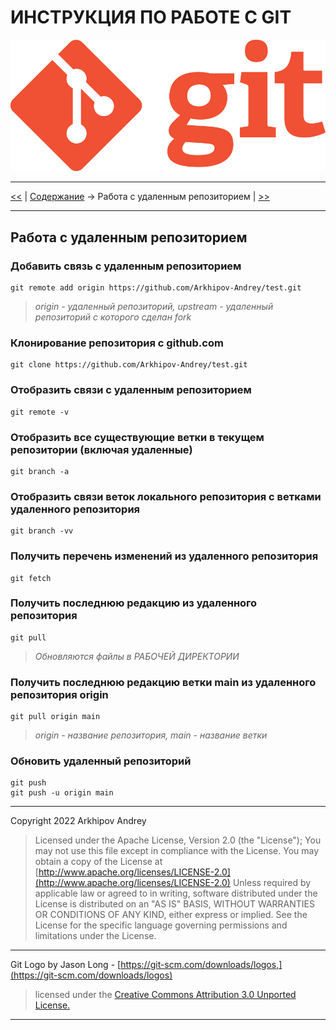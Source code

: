 # ИНСТРУКЦИЯ ПО РАБОТЕ С GIT

![Logo GIT](img/Git-Logo-1788C.png)

---

[<<](git-hub.md) | [Содержание](../readme.md) -> Работа с удаленным репозиторием | [>>](../readme.md)

---

## Работа с удаленным репозиторием

### Добавить связь с удаленным репозиторием

```
git remote add origin https://github.com/Arkhipov-Andrey/test.git
```

> _origin - удаленный репозиторий, upstream - удаленный репозиторий с которого сделан fork_

### Клонирование репозитория с github.com

```
git clone https://github.com/Arkhipov-Andrey/test.git
```

### Отобразить связи с удаленным репозиторием

```
git remote -v
```

### Отобразить все существующие ветки в текущем репозитории (включая удаленные)

```
git branch -a
```

### Отобразить связи веток локального репозитория с ветками удаленного репозитория

```
git branch -vv
```

### Получить перечень изменений из удаленного репозитория

```
git fetch
```

### Получить последнюю редакцию из удаленного репозитория

```
git pull
```

> _Обновляются файлы в РАБОЧЕЙ ДИРЕКТОРИИ_

### Получить последнюю редакцию ветки main из удаленного репозитория origin

```
git pull origin main
```

> _origin - название репозитория, main - название ветки_

### Обновить удаленный репозиторий

```
git push
git push -u origin main
```

---

Copyright 2022 Arkhipov Andrey

> Licensed under the Apache License, Version 2.0 (the "License");
> You may not use this file except in compliance with the License.
> You may obtain a copy of the License at
> [http://www.apache.org/licenses/LICENSE-2.0](http://www.apache.org/licenses/LICENSE-2.0)
> Unless required by applicable law or agreed to in writing, software distributed under the License is distributed on an "AS IS" BASIS, WITHOUT WARRANTIES OR CONDITIONS OF ANY KIND, either express or implied.
> See the License for the specific language governing permissions and limitations under the License.

---

Git Logo by Jason Long - [https://git-scm.com/downloads/logos,](https://git-scm.com/downloads/logos)

> licensed under the [Creative Commons Attribution 3.0 Unported License.](https://creativecommons.org/licenses/by/3.0/)

---
